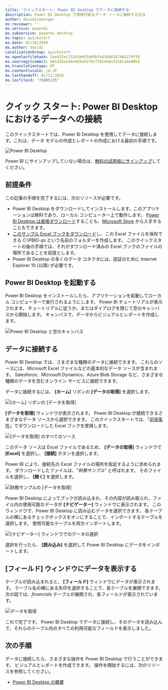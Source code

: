 ```yaml
---
title: 'クイックスタート: Power BI Desktop でデータに接続する'
description: Power BI Desktop で使用可能なデータ ソースに接続する方法
author: davidiseminger
ms.reviewer: ''
ms.service: powerbi
ms.subservice: powerbi-desktop
ms.topic: quickstart
ms.date: 01/10/2020
ms.author: davidi
LocalizationGroup: quickstart
ms.openlocfilehash: 5aed52ec232d3e603d69bfe93640187401279ff6
ms.sourcegitcommit: 801d2baa944469a5b79cf591eb8afd18ca4e00b1
ms.translationtype: HT
ms.contentlocale: ja-JP
ms.lasthandoff: 01/11/2020
ms.locfileid: "75885235"
---
```

# <a name="quickstart-connect-to-data-in-power-bi-desktop"></a>クイック スタート: Power BI Desktop におけるデータへの接続

このクイックスタートでは、Power BI Desktop を使用してデータに接続します。これは、データ モデルの作成とレポートの作成における最初の手順です。

![Power BI Desktop](media/desktop-what-is-desktop/what-is-desktop_01.png)

Power BI にサインアップしていない場合は、[無料の試用版にサインアップ](https://app.powerbi.com/signupredirect?pbi_source=web)してください。

## <a name="prerequisites"></a>前提条件

この記事の手順を完了するには、次のリソースが必要です。

* Power BI Desktop をダウンロードしてインストールします。このアプリケーションは無料であり、ローカル コンピューター上で動作します。 [Power BI Desktop は直接ダウンロード](https://powerbi.microsoft.com/desktop)することも、[Microsoft Store](https://aka.ms/pbidesktopstore) から入手することもできます。
* [このサンプル Excel ブックをダウンロード](https://go.microsoft.com/fwlink/?LinkID=521962)し、この Excel ファイルを保存できる *C:\PBID-qs* という名前のフォルダーを作成します。 このクイックスタートの後の手順では、それがダウンロード済みの Excel ブックのファイルの場所であることを前提とします。
* Power BI Desktop の多くのデータ コネクタには、認証のために Internet Explorer 10 (以降) が必要です。

## <a name="launch-power-bi-desktop"></a>Power BI Desktop を起動する

Power BI Desktop をインストールしたら、アプリケーションを起動してローカル コンピューターで実行されるようにします。 Power BI チュートリアルが表示されます。 チュートリアルに従うか、またはダイアログを閉じて空のキャンバスから開始します。 キャンバスで、データからビジュアルとレポートを作成します。

![Power BI Desktop と空のキャンバス](media/desktop-quickstart-connect-to-data/qs-connect-data_01.png)

## <a name="connect-to-data"></a>データに接続する

Power BI Desktop では、さまざまな種類のデータに接続できます。 これらのソースには、Microsoft Excel ファイルなどの基本的なデータ ソースが含まれます。 Salesforce、Microsoft Dynamics、Azure Blob Storage など、さまざまな種類のデータを含むオンライン サービスに接続できます。

データに接続するには、 **[ホーム]** リボンの **[データの取得]** を選択します。

![[ホーム] リボンの [データを取得]](media/desktop-quickstart-connect-to-data/qs-connect-data_02.png)

**[データを取得]** ウィンドウが表示されます。 Power BI Desktop が接続できるさまざまなデータ ソースから選択できます。 このクイックスタートでは、「[前提条件](#prerequisites)」でダウンロードした Excel ブックを使用します。

![[データを取得] のすべてのソース](media/desktop-quickstart-connect-to-data/qs-connect-data_03.png)

このデータ ソースは Excel ファイルであるため、 **[データの取得]** ウィンドウで **[Excel]** を選択し、 **[接続]** ボタンを選択します。

Power BI により、接続先の Excel ファイルの場所を指定するように求められます。 ダウンロードしたファイルは、"*財務サンプル*" と呼ばれます。 そのファイルを選択し、 **[開く]** を選択します。

![財務サンプルの [データを取得]](media/desktop-quickstart-connect-to-data/qs-connect-data_04.png)

Power BI Desktop によってブックが読み込まれ、その内容が読み取られ、ファイル内の使用可能なデータが **[ナビゲーター]** ウィンドウに表示されます。 このウィンドウで、Power BI Desktop に読み込むデータを選択できます。 各テーブルの横にあるチェックボックスをオンにすることで、インポートするテーブルを選択します。 使用可能なテーブルを両方インポートします。

![[ナビゲーター] ウィンドウでのデータの選択](media/desktop-quickstart-connect-to-data/qs-connect-data_05.png)

選択を行ったら、 **[読み込み]** を選択して Power BI Desktop にデータをインポートします。

## <a name="view-data-in-the-fields-pane"></a>[フィールド] ウィンドウにデータを表示する

テーブルが読み込まれると、 **[フィールド]** ウィンドウにデータが表示されます。 テーブル名の横にある矢印を選択することで、各テーブルを展開できます。 次の図では、*financials* テーブルが展開され、各フィールドが表示されています。

![データを取得](media/desktop-quickstart-connect-to-data/qs-connect-data_06.png)

これで完了です。 Power BI Desktop でデータに接続し、そのデータを読み込んで、それらのテーブル内のすべての利用可能なフィールドを表示しました。

## <a name="next-steps"></a>次の手順

データに接続したら、さまざまな操作を Power BI Desktop で行うことができます。 ビジュアルとレポートを作成できます。 操作を開始するには、次のリソースを参照してください。

* [Power BI Desktop の概要](desktop-getting-started.md)
